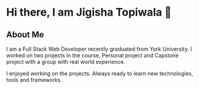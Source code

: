 # Hi there, I am Jigisha Topiwala 👋

## About Me

I am a Full Stack Web Developer recently graduated from York University. I worked on two projects in the course, Personal project and Capstone project with a group with real world experience.

I enjoyed working on the projects. Always ready to learn new technologies, tools and frameworks.



 
<!--
**topiwalaj/topiwalaj** is a ✨ _special_ ✨ repository because its `README.md` (this file) appears on your GitHub profile.

Here are some ideas to get you started:

- 🔭 I’m currently working on ...
- 🌱 I’m currently learning ...
- 👯 I’m looking to collaborate on ...
- 🤔 I’m looking for help with ...
- 💬 Ask me about ...
- 📫 How to reach me: ...
- 😄 Pronouns: ...
- ⚡ Fun fact: ...
-->

